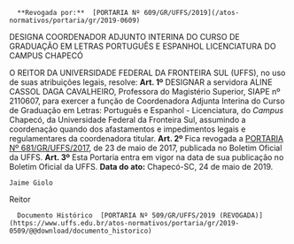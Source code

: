       **Revogada por:**  [PORTARIA Nº 609/GR/UFFS/2019](/atos-normativos/portaria/gr/2019-0609) 

   DESIGNA COORDENADOR ADJUNTO INTERINA DO CURSO DE GRADUAÇÃO EM LETRAS PORTUGUÊS E ESPANHOL LICENCIATURA DO CAMPUS CHAPECÓ  

 O REITOR DA UNIVERSIDADE FEDERAL DA FRONTEIRA SUL (UFFS), no uso de suas atribuições legais, resolve:   **Art. 1º**  DESIGNAR a servidora ALINE CASSOL DAGA CAVALHEIRO, Professora do Magistério Superior, SIAPE nº 2110607, para exercer a função de Coordenadora Adjunta Interina do Curso de Graduação em Letras: Português e Espanhol - Licenciatura, do *Campus*  Chapecó, da Universidade Federal da Fronteira Sul, assumindo a coordenação quando dos afastamentos e impedimentos legais e regulamentares da coordenadora titular.   **Art. 2º**  Fica revogada a [PORTARIA Nº 681/GR/UFFS/2017](https://www.uffs.edu.br/atos-normativos/portaria/gr/2017-0681), de 23 de maio de 2017, publicada no Boletim Oficial da UFFS.   **Art. 3º**  Esta Portaria entra em vigor na data de sua publicação no Boletim Oficial da UFFS.        **Data do ato:** Chapecó-SC, 24 de maio de 2019.   
 

    Jaime Giolo   
 Reitor 

      Documento Histórico  [PORTARIA Nº 509/GR/UFFS/2019 (REVOGADA)](https://www.uffs.edu.br/atos-normativos/portaria/gr/2019-0509/@@download/documento_historico)     
      